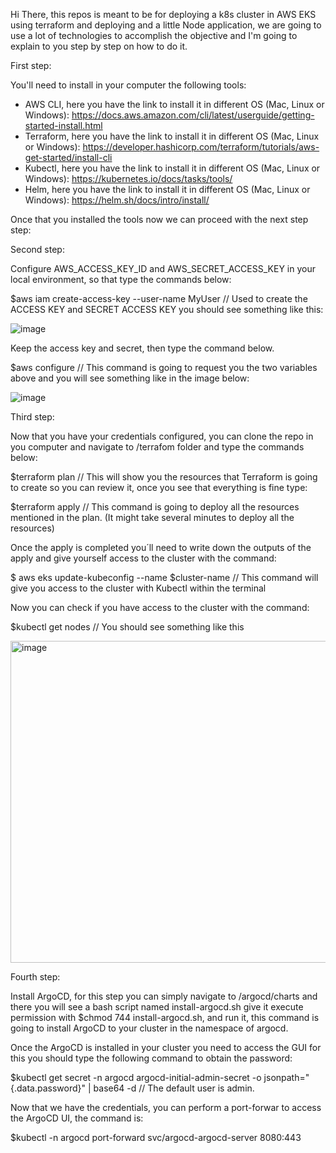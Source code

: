 Hi There, this repos is meant to be for deploying a k8s cluster in AWS EKS using terraform and deploying and a little Node application, we are going to use a lot of technologies to accomplish the objective and I'm going to explain to you step by step on how to do it.

First step:

You'll need to install in your computer the following tools:

- AWS CLI, here you have the link to install it in different OS (Mac, Linux or Windows): https://docs.aws.amazon.com/cli/latest/userguide/getting-started-install.html
- Terraform, here you have the link to install it in different OS (Mac, Linux or Windows): https://developer.hashicorp.com/terraform/tutorials/aws-get-started/install-cli
- Kubectl, here you have the link to install it in different OS (Mac, Linux or Windows): https://kubernetes.io/docs/tasks/tools/
- Helm, here you have the link to install it in different OS (Mac, Linux or Windows): https://helm.sh/docs/intro/install/

Once that you installed the tools now we can proceed with the next step step:

Second step:

Configure AWS_ACCESS_KEY_ID and AWS_SECRET_ACCESS_KEY in your local environment, so that type the commands below:

$aws iam create-access-key --user-name MyUser // Used to create the ACCESS KEY and SECRET ACCESS KEY you should see something like this:

![image](https://github.com/luisvillatoro/cactus-challenge/assets/32403184/15425fdb-6c7e-41fc-a02e-1843b12dab64)

Keep the access key and secret, then type the command below.


$aws configure // This command is going to request you the two variables above and you will see something like in the image below:


![image](https://github.com/luisvillatoro/cactus-challenge/assets/32403184/4c76f710-3ee3-4583-a309-432c7d0467c8)

Third step:

Now that you have your credentials configured, you can clone the repo in you computer and navigate to /terrafom folder and type the commands below:

$terraform plan // This will show you the resources that Terraform is going to create so you can review it, once you see that everything is fine type:

$terraform apply // This command is going to deploy all the resources mentioned in the plan. (It might take several minutes to deploy all the resources)

Once the apply is completed you´ll need to write down the outputs of the apply and give yourself access to the cluster with the command:

$ aws eks update-kubeconfig --name $cluster-name // This command will give you access to the cluster with Kubectl within the terminal

Now you can check if you have access to the cluster with the command:

$kubectl get nodes // You should see something like this

<img width="515" alt="image" src="https://github.com/luisvillatoro/cactus-challenge/assets/32403184/d93bfd66-9511-4fc8-9c27-4c12e07d7482">


Fourth step:

Install ArgoCD, for this step you can simply navigate to /argocd/charts and there you will see a bash script named install-argocd.sh give it execute permission with $chmod 744 install-argocd.sh, and run it, this command is going to install ArgoCD to your cluster in the namespace of argocd.

Once the ArgoCD is installed in your cluster you need to access the GUI for this you should type the following command to obtain the password:

$kubectl get secret -n argocd argocd-initial-admin-secret -o jsonpath="{.data.password}" | base64 -d // The default user is admin.

Now that we have the credentials, you can perform a port-forwar to access the ArgoCD UI, the command is:

$kubectl -n argocd port-forward svc/argocd-argocd-server 8080:443

